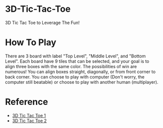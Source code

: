 # 3D-Tic-Tac-Toe
3D Tic Tac Toe to Leverage The Fun!

# How To Play
There are 3 board with label "Top Level", "Middle Level", and "Bottom Level". Each board have 9 tiles that can be selected, and your goal is to align three boxes with the same color. The possibilities of win are numerous! You can align boxes straight, diagonally, or from front corner to back corner. You can choose to play with computer (Don't worry, the computer still beatable) or choose to play with another human (multiplayer).

# Reference
- [3D Tic Tac Toe 1](http://www.chemical-ecology.net/java/tic3d-1.htm)
- [3D Tic Tac Toe 2](https://jacopretorius.net/2011/03/3d-tic-tac-toe-with-html5.html)

